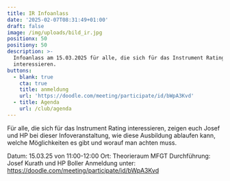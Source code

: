 ```yaml
---
title: IR Infoanlass
date: '2025-02-07T08:31:49+01:00'
draft: false
image: /img/uploads/bild_ir.jpg
positionx: 50
positiony: 50
description: >-
  Infoanlass am 15.03.2025 für alle, die sich für das Instrument Rating
  interessieren.
buttons:
  - blank: true
    cta: true
    title: anmeldung
    url: 'https://doodle.com/meeting/participate/id/bWpA3Kvd'
  - title: Agenda
    url: /club/agenda
---
```

Für alle, die sich für das Instrument Rating interessieren, zeigen euch Josef und HP bei dieser Infoveranstaltung, wie diese Ausbildung ablaufen kann, welche Möglichkeiten es gibt und worauf man achten muss.

Datum: 15.03.25 von 11:00-12:00
Ort: Theorieraum MFGT
Durchführung: Josef Kurath und HP Boller
Anmeldung unter: https://doodle.com/meeting/participate/id/bWpA3Kvd
